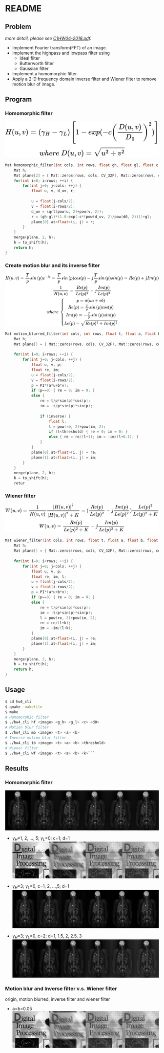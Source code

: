 # README  

## Problem  
*more detail, please see [C1HW04-2018.pdf](./C1HW04-2018.pdf).*

* Implement Fourier transform(FFT) of an image.
* Implement the highpass and lowpass filter using
  * Ideal filter
  * Butterworth filter
  * Gaussian filter
* Implement a homomorphic filter.
* Apply a 2-D frequency domain inverse filter and Wiener filter to remove motion blur of image.

## Program  
### Homomorphic filter  
<!-- $$
H(u, v)=(\gamma_H-\gamma_L)\left[ 1-exp(-c\left( \frac{D(u, v)}{D_0} \right)^2) \right]\\
where\ D(u, v)=\sqrt{u^2+v^2}
$$ -->
![](./imgs/hf_equation.png)
```cpp
Mat homomorphic_filter(int cols, int rows, float gh, float gl, float c, float d0) {
    Mat h;
    Mat plane[2] = { Mat::zeros(rows, cols, CV_32F), Mat::zeros(rows, cols, CV_32F) };
    for(int i=0; i<rows; ++i) {
        for(int j=0; j<cols; ++j) {
            float u, v, d_uv, r;

            u = float(j-cols/2);
            v = float(i-rows/2);
            d_uv = sqrt(pow(u, 2)+pow(v, 2));
            r = (gh-gl)*(1.0-exp(-c*(pow(d_uv, 2)/pow(d0, 2))))+gl;
            plane[0].at<float>(i, j) = r;
        }
    }
    merge(plane, 2, h);
    h = to_shift(h);
    return h;
}
```

### Create motion blur and its inverse filter  
<!-- $$
H(u, v)=\frac{T}{p}sin\left( p \right)e^{-jp}=\frac{T}{p}sin\left( p \right)cos(p)-j\frac{T}{p}sin\left( p \right)sin(p)=Re(p)+jIm(p)\\
\frac{1}{H(u, v)}=\frac{Re(p)}{Le(p)^2}-j\frac{Im(p)}{Le(p)^2}\\
where\ \left\{ \begin{array}{cl}
p=\pi(ua+vb) \\
Re(p)=\frac{T}{p}sin\left( p \right)cos(p) \\
Im(p)=-\frac{T}{p}sin\left( p \right)sin(p) \\
Le(p)= \sqrt{Re(p)^2+Im(p)^2}
\end{array} \right.
$$ -->
![](./imgs/motion_blurred_equation.png)

```cpp
Mat motion_blurred_filter(int cols, int rows, float t, float a, float b, bool inverse=false, float threshold=0.0) {
    Mat h;
    Mat plane[] = { Mat::zeros(rows, cols, CV_32F), Mat::zeros(rows, cols, CV_32F) };

    for(int i=0; i<rows; ++i) {
        for(int j=0; j<cols; ++j) {
            float u, v, p;
            float re, im;
            u = float(j-cols/2);
            v = float(i-rows/2);
            p = PI*(a*u+b*v);
            if (p==0) { re = 0; im = 0; }
            else {
                re = t/p*sin(p)*cos(p);
                im = -t/p*sin(p)*sin(p);

                if (inverse) {
                    float l;
                    l = pow(re, 2)+pow(im, 2);
                    if (l<threshold) { re = 0; im = 0; }
                    else { re = re/(l+1); im = -im/(l+0.1); }
                }
            }
            plane[0].at<float>(i, j) = re;
            plane[1].at<float>(i, j) = im;
        }
    }
    merge(plane, 2, h);
    h = to_shift(h);
    retur
```
### Wiener filter  
<!-- $$
W(u, v)=\frac{1}{H(u, v)}\frac{\left| H(u, v) \right|^2}{\left| H(u, v) \right|^2+K}=(\frac{Re(p)}{Le(p)^2}-j\frac{Im(p)}{Le(p)^2})\frac{Le(p)^2}{Le(p)^2+K}\\
W(u,v)=\frac{Re(p)}{Le(p)^2+K}-j\frac{Im(p)}{Le(p)^2+K}
$$ -->
![](./imgs/wiener_filter_equation.png)
```cpp
Mat wiener_filter(int cols, int rows, float t, float a, float b, float k) {
    Mat h;
    Mat plane[] = { Mat::zeros(rows, cols, CV_32F), Mat::zeros(rows, cols, CV_32F) };

    for(int i=0; i<rows; ++i) {
        for(int j=0; j<cols; ++j) {
            float u, v, p;
            float re, im, l;
            u = float(j-cols/2);
            v = float(i-rows/2);
            p = PI*(a*u+b*v);
            if (p==0) { re = 0; im = 0; }
            else {
                re = t/p*sin(p)*cos(p);
                im = -t/p*sin(p)*sin(p);
                l = pow(re, 2)+pow(im, 2);
                re = re/(l+k); 
                im = -im/(l+k);
            }
            plane[0].at<float>(i, j) = re;
            plane[1].at<float>(i, j) = im;
        }
    }
    merge(plane, 2, h);
    h = to_shift(h);
    return h;
}
```

## Usage  
```sh
$ cd hw4_cli
$ qmake -makefile
$ make
# Homomorphic filter
$ ./hw4_cli hf <image> <g_h> <g_l> <c> <d0>
# Motion blur filter
$ ./hw4_cli mb <image> <t> <a> <b>
# Inverse motion blur filter
$ ./hw4_cli ib <image> <t> <a> <b> <threshold>
# Wiener filter
$ ./hw4_cli wf <image> <t> <a> <b> <k>```
```

## Results  
### Homomorphic filter  
![](./imgs/2_diff_g_h.jpg)

* $\gamma_H$=1, 2, ..., 5; $\gamma_L$=0; c=1; d=1
  ![](./imgs/ab_005.jpg)

* $\gamma_H$=3; $\gamma_L$=0, c=1, 2, ...,5; d=1
  ![](./imgs/2_diff_c.jpg)

* $\gamma_H$=3; $\gamma_L$=0, c=2; d=1, 1.5, 2, 2.5, 3
  ![](./imgs/2_diff_d.jpg)

### Motion blur and Inverse filter v.s. Wiener filter
origin, motion blurred, inverse filter and wiener filter
* a=b=0.05
  ![](./imgs/ab_005.jpg)